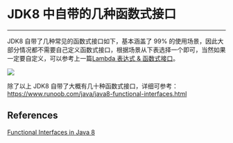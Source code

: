 # JDK8 中自带的几种函数式接口
---


JDK8 自带了几种常见的函数式接口如下，基本涵盖了 99% 的使用场景，因此大部分情况都不需要自己定义函数式接口，根据场景从下表选择一个即可，当然如果一定要自定义，可以参考上一篇[Lambda 表达式 & 函数式接口](https://jverson.com/thinking-in-java/jdk8_lambda_expression.html)。

![](https://jverson.oss-cn-beijing.aliyuncs.com/9328bb15521b95a16dc91d207131c9b8.jpg)


除了以上 JDK8 自带了大概有几十种函数式接口，详细可参考：https://www.runoob.com/java/java8-functional-interfaces.html

## References

[Functional Interfaces in Java 8
](https://www.baeldung.com/java-8-functional-interfaces)